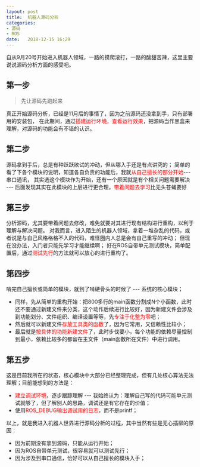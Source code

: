 ```yaml
---
layout: post
title:  机器人源码分析
categories:
- 源码
- ROS
date:   2018-12-15 16:29
---
```


自从9月20号开始进入机器人领域，一路的摸爬滚打，一路的酸甜苦辣，这里主要说说源码分析方面的感受吧。

<!-- More -->

## 第一步
> 先让源码先跑起来

真正开始源码分析，已经是11月后的事情了，因为之前源码还没拿到手，只有部署用的安装包，
在此期间，通过<font color="red">搭建运行环境，查看运行效果</font>，把源码当作黑盒来理解，对源码的功能会有不错的认识。

## 第二步
源码拿到手后，总是有种跃跃欲试的冲动，但从哪入手还是有点讲究的；
简单的看了下各个模块的说明，知道各自负责的功能后，我就<font color="red">从自己擅长的部分开始</font>---串口通讯，
其实选这个模块作为开始，还有一个原因就是有个相关问题需要解决 --- 后面发现其实在此模块的上层进行更合理，<font color="red">带着问题去学习</font>比无头苍蝇要好

## 第三步
分析源码，尤其要带着问题去修改，难免就要对其进行现有结构进行重构，以利于理解与解决问题。
对我而言，进入陌生的机器人领域，拿着一堆杂乱的代码，或者说是与自己风格格格不入的代码，难怪圈内人总是会有自己重写的冲动；
但现在没办法，入门者只能先学习才能继续啊；
好在ROS自带单元测试模块，简单配置后，通过<font color="red">测试先行</font>的方法就可以放心的进行重构了。

## 第四步
啃完自己擅长或简单的模块，就到了啃硬骨头的时候了 --- 系统的核心模块；
* 同样，先从简单的重构开始：把800多行的main函数分割成N个小函数，此时还不要通过新建文件来分类，这个动作后续进行比较好，因为新建文件会涉及到功能划分、文件组织、编译设置等等，先<font color="red">专注于化整为零</font>吧；
* 然后就可以新建文件<font color="red">存放工具类的函数</font>了，因为它常用，又信赖性比较小；
* 最后就是<font color="red">按具体的功能新建文件</font>了，此时步伐要小，每个功能的依赖尽量控制到最小，依赖比较多的都留在主文件（main函数所在文件）中进行调用。

## 第五步
这是目前我所在的状态，核心模块中大部分已经整理完成，但有几处核心算法无法理解；目前能想到的方法是：
* <font color="red">建立调试环境</font>，逐步跟踪理解 --- 我始终认为：理解自己写的代码可能单元测试就够了，但了解别人的思路，调试还是有它存在的价值；
* 使用<font color="red">ROS_DEBUG输出调试用的日志</font>，而不是printf；

以上，就是我进入机器人世界进行源码分析的过程，其中当然有些是无心插柳的原因：
* 因为前期没有拿到源码，只能从运行开始；
* 因为ROS自带单元测试，很容易就可以测试先行；
* 因为涉及到串口通信，恰好可以从自己擅长的模块入手；



